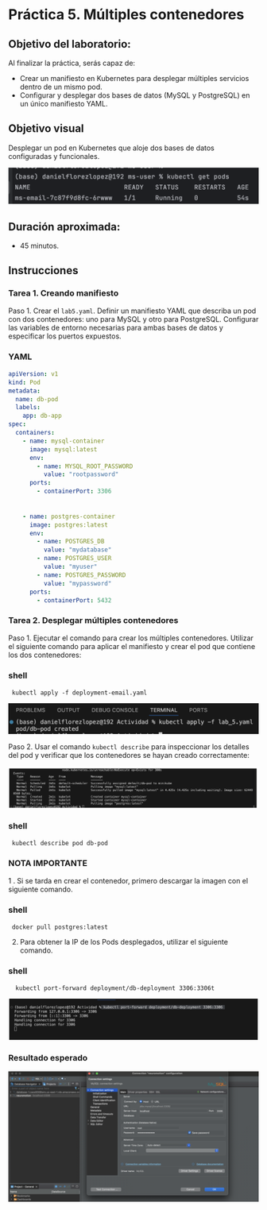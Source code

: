 # Práctica 5. Múltiples contenedores

## Objetivo del laboratorio:
Al finalizar la práctica, serás capaz de:
- Crear un manifiesto en Kubernetes para desplegar múltiples servicios dentro de un mismo pod.
- Configurar y desplegar dos bases de datos (MySQL y PostgreSQL) en un único manifiesto YAML.

## Objetivo visual

Desplegar un pod en Kubernetes que aloje dos bases de datos configuradas y funcionales.


![diagrama1](../images/Capitulo2/cap2_obt_final.png)

## Duración aproximada:
- 45 minutos.
  
## Instrucciones
### Tarea 1. Creando manifiesto

Paso 1. Crear el `lab5.yaml`. Definir un manifiesto YAML que describa un pod con dos contenedores: uno para MySQL y otro para PostgreSQL. Configurar las variables de entorno necesarias para ambas bases de datos y especificar los puertos expuestos.

### YAML
```YAML
apiVersion: v1
kind: Pod
metadata:
  name: db-pod
  labels:
    app: db-app
spec:
  containers:
    - name: mysql-container
      image: mysql:latest
      env:
        - name: MYSQL_ROOT_PASSWORD
          value: "rootpassword"
      ports:
        - containerPort: 3306


    - name: postgres-container
      image: postgres:latest
      env:
        - name: POSTGRES_DB
          value: "mydatabase"
        - name: POSTGRES_USER
          value: "myuser"
        - name: POSTGRES_PASSWORD
          value: "mypassword"
      ports:
        - containerPort: 5432
```

### Tarea 2. Desplegar múltiples contenedores

Paso 1. Ejecutar el comando para crear los múltiples contenedores. Utilizar el siguiente comando para aplicar el manifiesto y crear el pod que contiene los dos contenedores:

### shell
```shell
 kubectl apply -f deployment-email.yaml
```

![diagrama1](../images/Capitulo5/Cap5_run_deploy.png)

Paso 2. Usar el comando `kubectl describe` para inspeccionar los detalles del pod y verificar que los contenedores se hayan creado correctamente:


![diagrama1](../images/Capitulo5/Cap5_run_deploy_1.png)

### shell
```shell
 kubectl describe pod db-pod
```

### NOTA IMPORTANTE

1 . Si se tarda en crear el contenedor, primero descargar la imagen con el siguiente comando.
### shell
```shell
 docker pull postgres:latest
```

2. Para obtener la IP de los Pods desplegados, utilizar el siguiente comando.

### shell
```shell
  kubectl port-forward deployment/db-deployment 3306:3306t
```
![diagrama1](../images/Capitulo5/Cap5_run_deploy_2.png)
### Resultado esperado

![diagrama1](../images/Capitulo5/Cap5_esperado.png)
